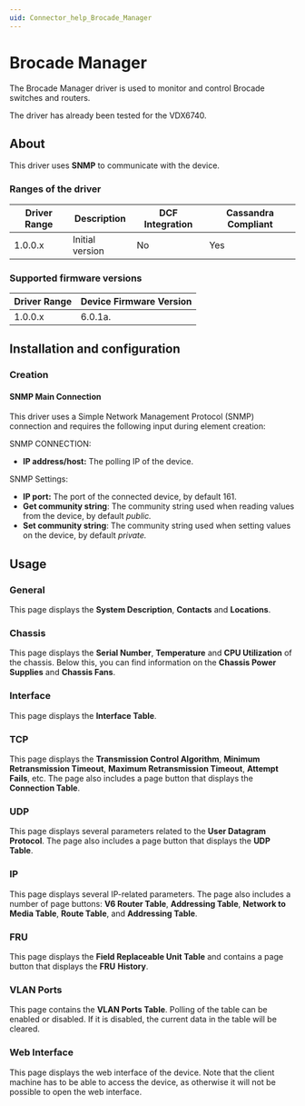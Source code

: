 ```yaml
---
uid: Connector_help_Brocade_Manager
---
```


# Brocade Manager

The Brocade Manager driver is used to monitor and control Brocade switches and routers.

The driver has already been tested for the VDX6740.

## About

This driver uses **SNMP** to communicate with the device.

### Ranges of the driver

| **Driver Range** | **Description** | **DCF Integration** | **Cassandra Compliant** |
|------------------|-----------------|---------------------|-------------------------|
| 1.0.0.x          | Initial version | No                  | Yes                     |

### Supported firmware versions

| **Driver Range** | **Device Firmware Version** |
|------------------|-----------------------------|
| 1.0.0.x          | 6.0.1a.                     |

## Installation and configuration

### Creation

#### SNMP Main Connection

This driver uses a Simple Network Management Protocol (SNMP) connection and requires the following input during element creation:

SNMP CONNECTION:

- **IP address/host:** The polling IP of the device.

SNMP Settings:

- **IP port:** The port of the connected device, by default 161.
- **Get community string**: The community string used when reading values from the device, by default *public.*
- **Set community string**: The community string used when setting values on the device, by default *private.*

## Usage

### General

This page displays the **System Description**, **Contacts** and **Locations**.

### Chassis

This page displays the **Serial Number**, **Temperature** and **CPU Utilization** of the chassis. Below this, you can find information on the **Chassis Power Supplies** and **Chassis Fans**.

### Interface

This page displays the **Interface Table**.

### TCP

This page displays the **Transmission Control Algorithm**, **Minimum Retransmission Timeout**, **Maximum Retransmission Timeout**, **Attempt Fails**, etc. The page also includes a page button that displays the **Connection Table**.

### UDP

This page displays several parameters related to the **User Datagram Protocol**. The page also includes a page button that displays the **UDP Table**.

### IP

This page displays several IP-related parameters. The page also includes a number of page buttons: **V6 Router Table**, **Addressing Table**, **Network to Media Table**, **Route Table**, and **Addressing Table**.

### FRU

This page displays the **Field Replaceable Unit Table** and contains a page button that displays the **FRU** **History**.

### VLAN Ports

This page contains the **VLAN Ports Table**. Polling of the table can be enabled or disabled. If it is disabled, the current data in the table will be cleared.

### Web Interface

This page displays the web interface of the device. Note that the client machine has to be able to access the device, as otherwise it will not be possible to open the web interface.
